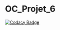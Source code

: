 # OC_Projet_6

[![Codacy Badge](https://api.codacy.com/project/badge/Grade/88e7a1cfb31a4f1bb018581cc076869b)](https://www.codacy.com/manual/NathanBarbet/OC_Projet_6?utm_source=github.com&amp;utm_medium=referral&amp;utm_content=NathanBarbet/OC_Projet_6&amp;utm_campaign=Badge_Grade)

